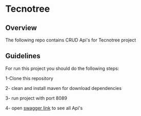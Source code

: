 # Tecnotree

## Overview
The following repo contains CRUD Api's for Tecnotree project

## Guidelines
For run this project you should do the following steps:

1-Clone this repository

2- clean and install maven for download dependencies

3- run project with port 8089

4- open [swagger link](http://localhost:8089/api/swagger-ui/index.html) to see all Api's


